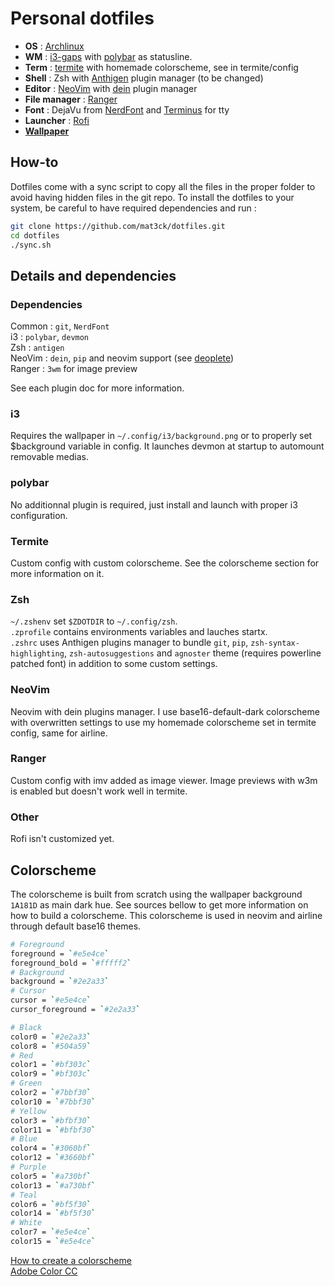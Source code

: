 # Personal dotfiles

* __OS__ : [Archlinux](https://www.archlinux.org/)
* __WM__ : [i3-gaps](https://github.com/Airblader/i3) with
  [polybar](https://github.com/jaagr/polybar) as statusline.
* __Term__ : [termite](https://github.com/thestinger/termite) with homemade
  colorscheme, see in termite/config
* __Shell__ : Zsh with [Anthigen](https://github.com/zsh-users/antigen) plugin
  manager (to be changed)
* __Editor__ : [NeoVim](https://github.com/neovim/neovim) with
  [dein](https://github.com/Shougo/dein.vim) plugin manager
* __File manager__ : [Ranger](http://ranger.github.io/)
* __Font__ : DejaVu from [NerdFont](http://nerdfonts.com/) and
  [Terminus](http://terminus-font.sourceforge.net/) for tty
* __Launcher__ : [Rofi](https://github.com/DaveDavenport/rofi)
* [__Wallpaper__](https://whvn.cc/735152)


## How-to
Dotfiles come with a sync script to copy all the files in the proper folder to
avoid having hidden files in the git repo. To install the dotfiles to your
system, be careful to have required dependencies and run :

``` sh
git clone https://github.com/mat3ck/dotfiles.git
cd dotfiles
./sync.sh
```


## Details and dependencies

### Dependencies
Common : `git`, `NerdFont`  
i3 : `polybar`, `devmon`  
Zsh : `antigen`  
NeoVim : `dein`, `pip` and neovim support (see
[deoplete](https://github.com/Shougo/deoplete.nvim))  
Ranger : `3wm` for image preview  

See each plugin doc for more information.

### i3
Requires the wallpaper in `~/.config/i3/background.png` or to properly set
$background variable in config. It launches devmon at startup to automount
removable medias.

### polybar
No additionnal plugin is required, just install and launch with proper i3
configuration.

### Termite
Custom config with custom colorscheme. See the colorscheme section for more
information on it.

### Zsh
`~/.zshenv` set `$ZDOTDIR` to `~/.config/zsh`.  
`.zprofile` contains environments variables and lauches startx.  
`.zshrc` uses Anthigen plugins manager to bundle `git`, `pip`,
`zsh-syntax-highlighting`, `zsh-autosuggestions` and `agnoster` theme (requires
powerline patched font) in addition to some custom settings.

### NeoVim
Neovim with dein plugins manager. I use base16-default-dark colorscheme with
overwritten settings to use my homemade colorscheme set in termite config, same
for airline.

### Ranger
Custom config with imv added as image viewer. Image previews with w3m is
enabled but doesn't work well in termite.

### Other
Rofi isn't customized yet.

## Colorscheme

The colorscheme is built from scratch using the wallpaper background `1A181D` as
main dark hue. See sources bellow to get more information on how to build a
colorscheme. This colorscheme is used in neovim and airline through default
base16 themes.

``` sh
# Foreground
foreground = `#e5e4ce`
foreground_bold = `#fffff2`
# Background
background = `#2e2a33`
# Cursor
cursor = `#e5e4ce`
cursor_foreground = `#2e2a33`

# Black
color0 = `#2e2a33`
color8 = `#504a59`
# Red
color1 = `#bf303c`
color9 = `#bf303c`
# Green
color2 = `#7bbf30`
color10 = `#7bbf30`
# Yellow
color3 = `#bfbf30`
color11 = `#bfbf30`
# Blue
color4 = `#3060bf`
color12 = `#3660bf`
# Purple
color5 = `#a730bf`
color13 = `#a730bf`
# Teal
color6 = `#bf5f30`
color14 = `#bf5f30`
# White
color7 = `#e5e4ce`
color15 = `#e5e4ce`
```

[How to create a colorscheme](https://designmodo.com/create-color-scheme/)  
[Adobe Color CC](https://color.adobe.com/create/color-wheel/)  

